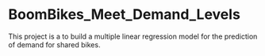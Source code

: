 # BoomBikes_Meet_Demand_Levels
This project is a to build a multiple linear regression model for the prediction of demand for shared bikes.
